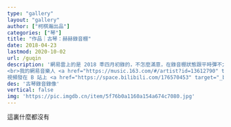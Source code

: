 ```yaml
---
type: "gallery"
layout: "gallery"
author: ["柯棋瀚出品"]
categories: ["琴"]
title: "作品｜古琴：赫赫錄音棚"
date: 2018-04-23
lastmod: 2020-10-02
url: /guqin
description: '網易雲上的是 2018 秊四月初錄的，不怎麼滿意，在錄音棚狀態跟平時彈不太一樣。2020 年 10 月 2 日在 B 站上發布《赫赫錄音棚｜二〇二〇》
<br>我的網易音樂人 <a href="https://music.163.com/#/artist?id=13612790" target="_blank">赫赫文王</a> <img src="https://img.shields.io/badge/dynamic/json?color=c41011&label=%E7%B6%B2%E6%98%93%E9%9B%B2%E9%97%9C%E6%B3%A8&query=%24.data.totalSubs&url=https%3A%2F%2Fapi.spencerwoo.com%2Fsubstats%2F%3Fsource%3DneteaseMusic%26queryKey%3D275990862"  height="23px">
視頻發在 B 站上 <a href="https://space.bilibili.com/176570453" target="_blank">赫赫文王</a> <img src="https://img.shields.io/badge/dynamic/json?color=c41011&label=bilibili%E9%97%9C%E6%B3%A8&query=%24.data.totalSubs&url=https%3A%2F%2Fapi.spencerwoo.com%2Fsubstats%2F%3Fsource%3Dbilibili%26queryKey%3D176570453"  height="23px">'
des: '古琴錄音錄像'
vertical: false
img: 'https://pic.imgdb.cn/item/5f76b0a1160a154a674c7080.jpg'
---
```


這裏什麼都沒有
